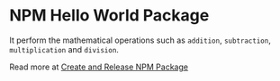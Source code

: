 # NPM Hello World Package

It perform the mathematical operations such as `addition`, `subtraction`, `multiplication` and `division`.

Read more at [Create and Release NPM Package](https://maheshwaghmare.com/create-and-release-npm-package/)
